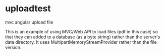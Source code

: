 # uploadtest
mvc angular upload file

This is an example of using MVC/Web API to load files (pdf in this case) so that they can added to a database (as a byte string) rather than 
the server's data directory. It uses MultipartMemoryStreamProvider rather than the file version.
